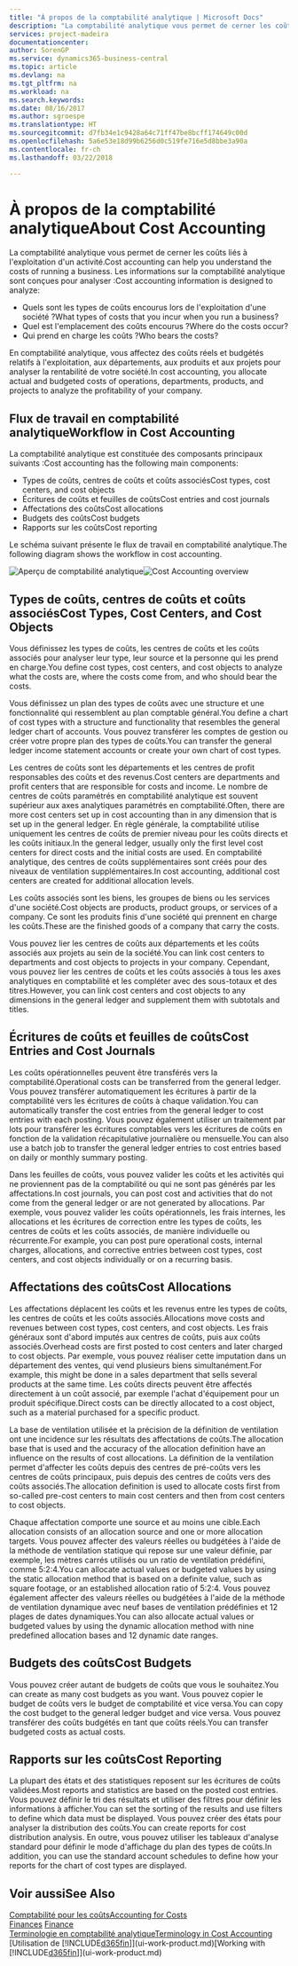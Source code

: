 ```yaml
---
title: "À propos de la comptabilité analytique | Microsoft Docs"
description: "La comptabilité analytique vous permet de cerner les coûts liés à l'exploitation d'un activié."
services: project-madeira
documentationcenter: 
author: SorenGP
ms.service: dynamics365-business-central
ms.topic: article
ms.devlang: na
ms.tgt_pltfrm: na
ms.workload: na
ms.search.keywords: 
ms.date: 08/16/2017
ms.author: sgroespe
ms.translationtype: HT
ms.sourcegitcommit: d7fb34e1c9428a64c71ff47be8bcff174649c00d
ms.openlocfilehash: 5a6e53e18d99b6256d0c519fe716e5d8bbe3a90a
ms.contentlocale: fr-ch
ms.lasthandoff: 03/22/2018

---
```

# <a name="about-cost-accounting"></a><span data-ttu-id="0ccdd-103">À propos de la comptabilité analytique</span><span class="sxs-lookup"><span data-stu-id="0ccdd-103">About Cost Accounting</span></span>
<span data-ttu-id="0ccdd-104">La comptabilité analytique vous permet de cerner les coûts liés à l'exploitation d'un activité.</span><span class="sxs-lookup"><span data-stu-id="0ccdd-104">Cost accounting can help you understand the costs of running a business.</span></span> <span data-ttu-id="0ccdd-105">Les informations sur la comptabilité analytique sont conçues pour analyser :</span><span class="sxs-lookup"><span data-stu-id="0ccdd-105">Cost accounting information is designed to analyze:</span></span>  

-   <span data-ttu-id="0ccdd-106">Quels sont les types de coûts encourus lors de l'exploitation d'une société ?</span><span class="sxs-lookup"><span data-stu-id="0ccdd-106">What types of costs that you incur when you run a business?</span></span>  
-   <span data-ttu-id="0ccdd-107">Quel est l'emplacement des coûts encourus ?</span><span class="sxs-lookup"><span data-stu-id="0ccdd-107">Where do the costs occur?</span></span>  
-   <span data-ttu-id="0ccdd-108">Qui prend en charge les coûts ?</span><span class="sxs-lookup"><span data-stu-id="0ccdd-108">Who bears the costs?</span></span>  

<span data-ttu-id="0ccdd-109">En comptabilité analytique, vous affectez des coûts réels et budgétés relatifs à l'exploitation, aux départements, aux produits et aux projets pour analyser la rentabilité de votre société.</span><span class="sxs-lookup"><span data-stu-id="0ccdd-109">In cost accounting, you allocate actual and budgeted costs of operations, departments, products, and projects to analyze the profitability of your company.</span></span>  

## <a name="workflow-in-cost-accounting"></a><span data-ttu-id="0ccdd-110">Flux de travail en comptabilité analytique</span><span class="sxs-lookup"><span data-stu-id="0ccdd-110">Workflow in Cost Accounting</span></span>  
<span data-ttu-id="0ccdd-111">La comptabilité analytique est constituée des composants principaux suivants :</span><span class="sxs-lookup"><span data-stu-id="0ccdd-111">Cost accounting has the following main components:</span></span>  

-   <span data-ttu-id="0ccdd-112">Types de coûts, centres de coûts et coûts associés</span><span class="sxs-lookup"><span data-stu-id="0ccdd-112">Cost types, cost centers, and cost objects</span></span>  
-   <span data-ttu-id="0ccdd-113">Écritures de coûts et feuilles de coûts</span><span class="sxs-lookup"><span data-stu-id="0ccdd-113">Cost entries and cost journals</span></span>  
-   <span data-ttu-id="0ccdd-114">Affectations des coûts</span><span class="sxs-lookup"><span data-stu-id="0ccdd-114">Cost allocations</span></span>  
-   <span data-ttu-id="0ccdd-115">Budgets des coûts</span><span class="sxs-lookup"><span data-stu-id="0ccdd-115">Cost budgets</span></span>
-   <span data-ttu-id="0ccdd-116">Rapports sur les coûts</span><span class="sxs-lookup"><span data-stu-id="0ccdd-116">Cost reporting</span></span>  

<span data-ttu-id="0ccdd-117">Le schéma suivant présente le flux de travail en comptabilité analytique.</span><span class="sxs-lookup"><span data-stu-id="0ccdd-117">The following diagram shows the workflow in cost accounting.</span></span>  

<span data-ttu-id="0ccdd-118">![Aperçu de comptabilité analytique](media/costaccountingoverview.png "CostAccountingOverview")</span><span class="sxs-lookup"><span data-stu-id="0ccdd-118">![Cost Accounting overview](media/costaccountingoverview.png "CostAccountingOverview")</span></span>  

## <a name="cost-types-cost-centers-and-cost-objects"></a><span data-ttu-id="0ccdd-119">Types de coûts, centres de coûts et coûts associés</span><span class="sxs-lookup"><span data-stu-id="0ccdd-119">Cost Types, Cost Centers, and Cost Objects</span></span>  
<span data-ttu-id="0ccdd-120">Vous définissez les types de coûts, les centres de coûts et les coûts associés pour analyser leur type, leur source et la personne qui les prend en charge.</span><span class="sxs-lookup"><span data-stu-id="0ccdd-120">You define cost types, cost centers, and cost objects to analyze what the costs are, where the costs come from, and who should bear the costs.</span></span>  

<span data-ttu-id="0ccdd-121">Vous définissez un plan des types de coûts avec une structure et une fonctionnalité qui ressemblent au plan comptable général.</span><span class="sxs-lookup"><span data-stu-id="0ccdd-121">You define a chart of cost types with a structure and functionality that resembles the general ledger chart of accounts.</span></span> <span data-ttu-id="0ccdd-122">Vous pouvez transférer les comptes de gestion ou créer votre propre plan des types de coûts.</span><span class="sxs-lookup"><span data-stu-id="0ccdd-122">You can transfer the general ledger income statement accounts or create your own chart of cost types.</span></span>  

<span data-ttu-id="0ccdd-123">Les centres de coûts sont les départements et les centres de profit responsables des coûts et des revenus.</span><span class="sxs-lookup"><span data-stu-id="0ccdd-123">Cost centers are departments and profit centers that are responsible for costs and income.</span></span> <span data-ttu-id="0ccdd-124">Le nombre de centres de coûts paramétrés en comptabilité analytique est souvent supérieur aux axes analytiques paramétrés en comptabilité.</span><span class="sxs-lookup"><span data-stu-id="0ccdd-124">Often, there are more cost centers set up in cost accounting than in any dimension that is set up in the general ledger.</span></span> <span data-ttu-id="0ccdd-125">En règle générale, la comptabilité utilise uniquement les centres de coûts de premier niveau pour les coûts directs et les coûts initiaux.</span><span class="sxs-lookup"><span data-stu-id="0ccdd-125">In the general ledger, usually only the first level cost centers for direct costs and the initial costs are used.</span></span> <span data-ttu-id="0ccdd-126">En comptabilité analytique, des centres de coûts supplémentaires sont créés pour des niveaux de ventilation supplémentaires.</span><span class="sxs-lookup"><span data-stu-id="0ccdd-126">In cost accounting, additional cost centers are created for additional allocation levels.</span></span>  

<span data-ttu-id="0ccdd-127">Les coûts associés sont les biens, les groupes de biens ou les services d'une société.</span><span class="sxs-lookup"><span data-stu-id="0ccdd-127">Cost objects are products, product groups, or services of a company.</span></span> <span data-ttu-id="0ccdd-128">Ce sont les produits finis d'une société qui prennent en charge les coûts.</span><span class="sxs-lookup"><span data-stu-id="0ccdd-128">These are the finished goods of a company that carry the costs.</span></span>  

<span data-ttu-id="0ccdd-129">Vous pouvez lier les centres de coûts aux départements et les coûts associés aux projets au sein de la société.</span><span class="sxs-lookup"><span data-stu-id="0ccdd-129">You can link cost centers to departments and cost objects to projects in your company.</span></span> <span data-ttu-id="0ccdd-130">Cependant, vous pouvez lier les centres de coûts et les coûts associés à tous les axes analytiques en comptabilité et les compléter avec des sous-totaux et des titres.</span><span class="sxs-lookup"><span data-stu-id="0ccdd-130">However, you can link cost centers and cost objects to any dimensions in the general ledger and supplement them with subtotals and titles.</span></span>  

## <a name="cost-entries-and-cost-journals"></a><span data-ttu-id="0ccdd-131">Écritures de coûts et feuilles de coûts</span><span class="sxs-lookup"><span data-stu-id="0ccdd-131">Cost Entries and Cost Journals</span></span>  
<span data-ttu-id="0ccdd-132">Les coûts opérationnelles peuvent être transférés vers la comptabilité.</span><span class="sxs-lookup"><span data-stu-id="0ccdd-132">Operational costs can be transferred from the general ledger.</span></span> <span data-ttu-id="0ccdd-133">Vous pouvez transférer automatiquement les écritures à partir de la comptabilité vers les écritures de coûts à chaque validation.</span><span class="sxs-lookup"><span data-stu-id="0ccdd-133">You can automatically transfer the cost entries from the general ledger to cost entries with each posting.</span></span> <span data-ttu-id="0ccdd-134">Vous pouvez également utiliser un traitement par lots pour transférer les écritures comptables vers les écritures de coûts en fonction de la validation récapitulative journalière ou mensuelle.</span><span class="sxs-lookup"><span data-stu-id="0ccdd-134">You can also use a batch job to transfer the general ledger entries to cost entries based on daily or monthly summary posting.</span></span>  

<span data-ttu-id="0ccdd-135">Dans les feuilles de coûts, vous pouvez valider les coûts et les activités qui ne proviennent pas de la comptabilité ou qui ne sont pas générés par les affectations.</span><span class="sxs-lookup"><span data-stu-id="0ccdd-135">In cost journals, you can post cost and activities that do not come from the general ledger or are not generated by allocations.</span></span> <span data-ttu-id="0ccdd-136">Par exemple, vous pouvez valider les coûts opérationnels, les frais internes, les allocations et les écritures de correction entre les types de coûts, les centres de coûts et les coûts associés, de manière individuelle ou récurrente.</span><span class="sxs-lookup"><span data-stu-id="0ccdd-136">For example, you can post pure operational costs, internal charges, allocations, and corrective entries between cost types, cost centers, and cost objects individually or on a recurring basis.</span></span>  

## <a name="cost-allocations"></a><span data-ttu-id="0ccdd-137">Affectations des coûts</span><span class="sxs-lookup"><span data-stu-id="0ccdd-137">Cost Allocations</span></span>  
<span data-ttu-id="0ccdd-138">Les affectations déplacent les coûts et les revenus entre les types de coûts, les centres de coûts et les coûts associés.</span><span class="sxs-lookup"><span data-stu-id="0ccdd-138">Allocations move costs and revenues between cost types, cost centers, and cost objects.</span></span> <span data-ttu-id="0ccdd-139">Les frais généraux sont d'abord imputés aux centres de coûts, puis aux coûts associés.</span><span class="sxs-lookup"><span data-stu-id="0ccdd-139">Overhead costs are first posted to cost centers and later charged to cost objects.</span></span> <span data-ttu-id="0ccdd-140">Par exemple, vous pouvez réaliser cette imputation dans un département des ventes, qui vend plusieurs biens simultanément.</span><span class="sxs-lookup"><span data-stu-id="0ccdd-140">For example, this might be done in a sales department that sells several products at the same time.</span></span> <span data-ttu-id="0ccdd-141">Les coûts directs peuvent être affectés directement à un coût associé, par exemple l'achat d'équipement pour un produit spécifique.</span><span class="sxs-lookup"><span data-stu-id="0ccdd-141">Direct costs can be directly allocated to a cost object, such as a material purchased for a specific product.</span></span>  

<span data-ttu-id="0ccdd-142">La base de ventilation utilisée et la précision de la définition de ventilation ont une incidence sur les résultats des affectations de coûts.</span><span class="sxs-lookup"><span data-stu-id="0ccdd-142">The allocation base that is used and the accuracy of the allocation definition have an influence on the results of cost allocations.</span></span> <span data-ttu-id="0ccdd-143">La définition de la ventilation permet d'affecter les coûts depuis des centres de pré-coûts vers les centres de coûts principaux, puis depuis des centres de coûts vers des coûts associés.</span><span class="sxs-lookup"><span data-stu-id="0ccdd-143">The allocation definition is used to allocate costs first from so-called pre-cost centers to main cost centers and then from cost centers to cost objects.</span></span>  

<span data-ttu-id="0ccdd-144">Chaque affectation comporte une source et au moins une cible.</span><span class="sxs-lookup"><span data-stu-id="0ccdd-144">Each allocation consists of an allocation source and one or more allocation targets.</span></span> <span data-ttu-id="0ccdd-145">Vous pouvez affecter des valeurs réelles ou budgétées à l'aide de la méthode de ventilation statique qui repose sur une valeur définie, par exemple, les mètres carrés utilisés ou un ratio de ventilation prédéfini, comme 5:2:4.</span><span class="sxs-lookup"><span data-stu-id="0ccdd-145">You can allocate actual values or budgeted values by using the static allocation method that is based on a definite value, such as square footage, or an established allocation ratio of 5:2:4.</span></span> <span data-ttu-id="0ccdd-146">Vous pouvez également affecter des valeurs réelles ou budgétées à l'aide de la méthode de ventilation dynamique avec neuf bases de ventilation prédéfinies et 12 plages de dates dynamiques.</span><span class="sxs-lookup"><span data-stu-id="0ccdd-146">You can also allocate actual values or budgeted values by using the dynamic allocation method with nine predefined allocation bases and 12 dynamic date ranges.</span></span>  

## <a name="cost-budgets"></a><span data-ttu-id="0ccdd-147">Budgets des coûts</span><span class="sxs-lookup"><span data-stu-id="0ccdd-147">Cost Budgets</span></span>  
<span data-ttu-id="0ccdd-148">Vous pouvez créer autant de budgets de coûts que vous le souhaitez.</span><span class="sxs-lookup"><span data-stu-id="0ccdd-148">You can create as many cost budgets as you want.</span></span> <span data-ttu-id="0ccdd-149">Vous pouvez copier le budget de coûts vers le budget de comptabilité et vice versa.</span><span class="sxs-lookup"><span data-stu-id="0ccdd-149">You can copy the cost budget to the general ledger budget and vice versa.</span></span> <span data-ttu-id="0ccdd-150">Vous pouvez transférer des coûts budgétés en tant que coûts réels.</span><span class="sxs-lookup"><span data-stu-id="0ccdd-150">You can transfer budgeted costs as actual costs.</span></span>  

## <a name="cost-reporting"></a><span data-ttu-id="0ccdd-151">Rapports sur les coûts</span><span class="sxs-lookup"><span data-stu-id="0ccdd-151">Cost Reporting</span></span>  
<span data-ttu-id="0ccdd-152">La plupart des états et des statistiques reposent sur les écritures de coûts validées.</span><span class="sxs-lookup"><span data-stu-id="0ccdd-152">Most reports and statistics are based on the posted cost entries.</span></span> <span data-ttu-id="0ccdd-153">Vous pouvez définir le tri des résultats et utiliser des filtres pour définir les informations à afficher.</span><span class="sxs-lookup"><span data-stu-id="0ccdd-153">You can set the sorting of the results and use filters to define which data must be displayed.</span></span> <span data-ttu-id="0ccdd-154">Vous pouvez créer des états pour analyser la distribution des coûts.</span><span class="sxs-lookup"><span data-stu-id="0ccdd-154">You can create reports for cost distribution analysis.</span></span> <span data-ttu-id="0ccdd-155">En outre, vous pouvez utiliser les tableaux d'analyse standard pour définir le mode d'affichage du plan des types de coûts.</span><span class="sxs-lookup"><span data-stu-id="0ccdd-155">In addition, you can use the standard account schedules to define how your reports for the chart of cost types are displayed.</span></span>  

## <a name="see-also"></a><span data-ttu-id="0ccdd-156">Voir aussi</span><span class="sxs-lookup"><span data-stu-id="0ccdd-156">See Also</span></span>  
 [<span data-ttu-id="0ccdd-157">Comptabilité pour les coûts</span><span class="sxs-lookup"><span data-stu-id="0ccdd-157">Accounting for Costs</span></span>](finance-manage-cost-accounting.md)  
 <span data-ttu-id="0ccdd-158">[Finances](finance.md) </span><span class="sxs-lookup"><span data-stu-id="0ccdd-158">[Finance](finance.md) </span></span>  
 [<span data-ttu-id="0ccdd-159">Terminologie en comptabilité analytique</span><span class="sxs-lookup"><span data-stu-id="0ccdd-159">Terminology in Cost Accounting</span></span>](finance-terminology-in-cost-accounting.md)  
 <span data-ttu-id="0ccdd-160">[Utilisation de [!INCLUDE[d365fin](includes/d365fin_md.md)]](ui-work-product.md)</span><span class="sxs-lookup"><span data-stu-id="0ccdd-160">[Working with [!INCLUDE[d365fin](includes/d365fin_md.md)]](ui-work-product.md)</span></span>

